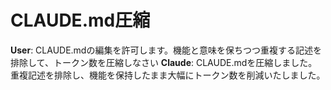 # CLAUDE.md圧縮

**User**: CLAUDE.mdの編集を許可します。機能と意味を保ちつつ重複する記述を排除して、トークン数を圧縮しなさい **Claude**: CLAUDE.mdを圧縮しました。重複記述を排除し、機能を保持したまま大幅にトークン数を削減いたしました。

